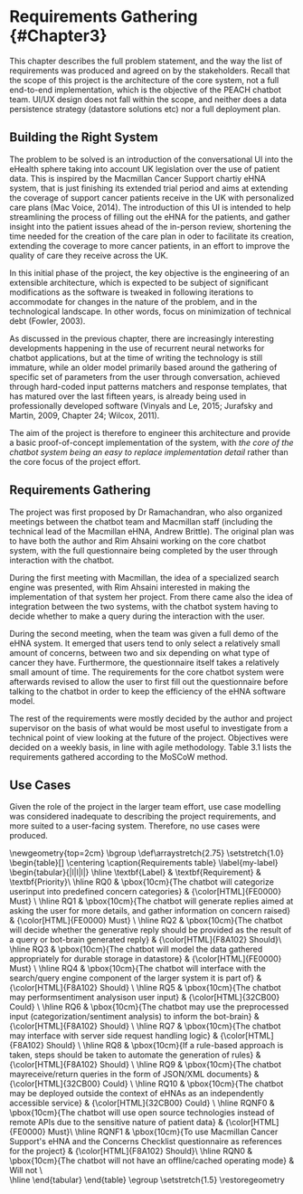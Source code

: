 # Requirements Gathering {#Chapter3}

This chapter describes the full problem statement, and the way the list of
requirements was produced and agreed on by the stakeholders. Recall that the scope
of this project is the architecture of the core system, not a full end-to-end
implementation, which is the objective of the PEACH chatbot team. UI/UX design
does not fall within the scope, and neither does a data persistence strategy
(datastore solutions etc) nor a full deployment plan.

## Building the Right System

The problem to be solved is an introduction of the conversational UI into the
eHealth sphere taking into account UK legislation over the use of patient data.
This is inspired by the Macmillan Cancer Support chartiy eHNA system, that is
just finishing its extended trial period and aims at extending the coverage
of support cancer patients receive in the UK with personalized care plans
(Mac Voice, 2014). The introduction of this UI is intended to help streamlining
the process of filling out the eHNA for the patients, and gather insight into the
patient issues ahead of the in-person review, shortening the time
needed for the creation of the care plan in oder to facilitate its creation,
extending the coverage to more cancer patients, in an effort to improve the quality
of care they receive across the UK.

In this initial phase of the project, the key objective is the engineering
of an extensible architecture, which is expected to be subject of significant
modifications as the software is tweaked in following iterations to accommodate
for changes in the nature of the problem, and in the technological landscape. In
other words, focus on minimization of technical debt (Fowler, 2003).

As discussed in the previous chapter, there are increasingly interesting developments
happening in the use of recurrent neural networks for chatbot applications, but
at the time of writing the technology is still immature, while an older model
primarily based around the gathering of specific set of parameters from the user
through conversation, achieved through hard-coded input patterns matchers and
response templates, that has matured over the last fifteen years, is already being
used in professionally developed software (Vinyals and Le, 2015; Jurafsky and Martin, 2009, Chapter 24;
Wilcox, 2011).

The aim of the project is therefore to engineer this architecture and provide
a basic proof-of-concept implementation of the system, with *the core of the
chatbot system being an easy to replace implementation detail* rather than the core focus of
the project effort.

## Requirements Gathering

The project was first proposed by Dr Ramachandran, who also organized meetings
between the chatbot team and Macmillan staff (including the technical lead of the Macmillan eHNA,
Andrew Brittle). The original plan was to have both the author and Rim Ahsaini
working on the core chatbot system, with the full questionnaire being completed
by the user through interaction with the chatbot.

During the first meeting with Macmillan, the idea of a specialized search engine
was presented, with Rim Ahsaini interested in making the implementation of that system
her project. From there
came also the idea of integration between the two systems, with the chatbot
system having to decide whether to make a query during the interaction with the
user.

During the second meeting, when the team was given a full demo of the eHNA
system. It emerged that users tend to only select a relatively small amount
of concerns, between two and six depending on what type of cancer they have.
Furthermore, the questionnaire itself takes a relatively small amount of time.
The requirements for the core chatbot system were afterwards revised to
allow the user to first fill out the questionnaire before talking to the chatbot
in order to keep the efficiency of the eHNA software model.

The rest of the requirements were mostly decided by the author and project
supervisor on the basis of what would be most useful to investigate from a technical
point of view looking at the future of the project. Objectives were decided on
a weekly basis, in line with agile methodology. Table 3.1 lists the requirements
gathered according to the MoSCoW method.

## Use Cases

Given the role of the project in the larger team effort, use case modelling was
considered inadequate to describing the project requirements, and more suited
to a user-facing system. Therefore, no use cases were produced.

\newgeometry{top=2cm}
\bgroup
\def\arraystretch{2.75}
\setstretch{1.0}
\begin{table}[]
\centering
\caption{Requirements table}
\label{my-label}
\begin{tabular}{|l|l|l|} \hline
\textbf{Label} & \textbf{Requirement}                                       & \textbf{Priority}\\
\hline
RQ0            & \pbox{10cm}{The chatbot will categorize userinput into predefined
                concern categories}                          & {\color[HTML]{FE0000} Must}   \\
\hline
RQ1            & \pbox{10cm}{The chatbot will generate replies aimed at asking
                    the user for more details, and gather information on concern
                     raised}                          & {\color[HTML]{FE0000} Must}   \\
\hline
RQ2            & \pbox{10cm}{The chatbot will decide whether the generative reply
                should be provided as the result of a query or bot-brain generated
                 reply}                                            & {\color[HTML]{F8A102} Should}\\
\hline
RQ3            & \pbox{10cm}{The chatbot will model the data gathered appropriately
                            for durable storage in datastore}                  & {\color[HTML]{FE0000} Must}   \\
\hline
RQ4            & \pbox{10cm}{The chatbot will interface with the search/query engine
                 component of the larger system it is part of}         & {\color[HTML]{F8A102} Should} \\
\hline
RQ5            & \pbox{10cm}{The chatbot may performsentiment analysison user input}   & {\color[HTML]{32CB00} Could}  \\
\hline
RQ6            & \pbox{10cm}{The chatbot may use the preprocessed input
                (categorization/sentiment analysis) to inform the bot-brain} & {\color[HTML]{F8A102} Should} \\
\hline
RQ7            & \pbox{10cm}{The chatbot may interface with server side request
                handling logic}                                              & {\color[HTML]{F8A102} Should} \\
\hline
RQ8            & \pbox{10cm}{If a rule-based approach is taken, steps should be
                taken to automate the generation of rules}                   & {\color[HTML]{F8A102} Should} \\
\hline
RQ9            & \pbox{10cm}{The chatbot mayreceive/return queries in the form of
                JSON/XML documents}                                          & {\color[HTML]{32CB00} Could}  \\
\hline
RQ10           & \pbox{10cm}{The chatbot may be deployed outside the context of
                        eHNAs as an independently accessible service}        & {\color[HTML]{32CB00} Could} \\
\hline
RQNF0           & \pbox{10cm}{The chatbot will use open source technologies instead
                     of remote APIs due to the sensitive nature of patient data}                                                  & {\color[HTML]{FE0000} Must}\\
\hline
RQNF1           & \pbox{10cm}{To use Macmillan Cancer Support's eHNA and the Concerns
                     Checklist questionnaire as references for the project}  & {\color[HTML]{F8A102} Should}\\
\hline
RQN0           & \pbox{10cm}{The chatbot will not have an offline/cached operating
                 mode}                                              & Will not  \\              
\hline
\end{tabular}
\end{table}
\egroup
\setstretch{1.5}
\restoregeometry
